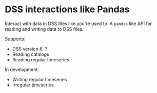 # DSS interactions like Pandas
Interact with data in DSS files like you're used to. A `pandas` like API for reading and writing data to DSS files. 

Supports:
- DSS version 6, 7
- Reading catalogs
- Reading regular timeseries

In development:
- Writing regular timeseries
- Irregular timeseries
